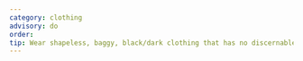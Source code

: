 ```yaml
---
category: clothing
advisory: do
order: 
tip: Wear shapeless, baggy, black/dark clothing that has no discernable logos or markings. In police reports, you are identified by how you are distinguished from other people, so try to avoid that. 
---
```

